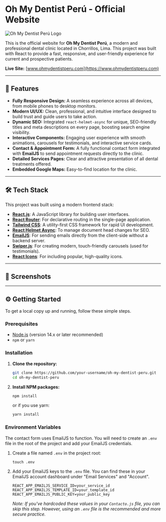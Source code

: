 # Oh My Dentist Perú - Official Website

![Oh My Dentist Perú Logo](src/img/static/news/logo2.png)

This is the official website for **Oh My Dentist Perú**, a modern and professional dental clinic located in Chorrillos, Lima. This project was built with React to provide a fast, responsive, and user-friendly experience for current and prospective patients.

**Live Site:** [www.ohmydentistperu.com](https://www.ohmydentistperu.com) <!-- Replace with your actual domain -->

---

## 🚀 Features

- **Fully Responsive Design:** A seamless experience across all devices, from mobile phones to desktop monitors.
- **Modern UI/UX:** Clean, professional, and intuitive interface designed to build trust and guide users to take action.
- **Dynamic SEO:** Integrated `react-helmet-async` for unique, SEO-friendly titles and meta descriptions on every page, boosting search engine visibility.
- **Interactive Components:** Engaging user experience with smooth animations, carousels for testimonials, and interactive service cards.
- **Contact & Appointment Form:** A fully functional contact form integrated with **EmailJS** to send appointment requests directly to the clinic.
- **Detailed Services Pages:** Clear and attractive presentation of all dental treatments offered.
- **Embedded Google Maps:** Easy-to-find location for the clinic.

---

## 🛠️ Tech Stack

This project was built using a modern frontend stack:

- **[React.js](https://reactjs.org/)**: A JavaScript library for building user interfaces.
- **[React Router](https://reactrouter.com/)**: For declarative routing in the single-page application.
- **[Tailwind CSS](https://tailwindcss.com/)**: A utility-first CSS framework for rapid UI development.
- **[React Helmet Async](https://github.com/staylor/react-helmet-async)**: To manage document head changes for SEO.
- **[EmailJS](https://www.emailjs.com/)**: For sending emails directly from the client-side without a backend server.
- **[Swiper.js](https://swiperjs.com/)**: For creating modern, touch-friendly carousels (used for testimonials).
- **[React Icons](https://react-icons.github.io/react-icons/)**: For including popular, high-quality icons.

---

## 📸 Screenshots

<!-- It's highly recommended to add screenshots of your site! You can upload them to your repo and link them here. -->
<!-- Example: -->
<!--
**Home Page**
![Home Page Screenshot](link-to-your-homepage-screenshot.png)

**Services Page**
![Services Page Screenshot](link-to-your-services-page-screenshot.png)

**Contact Page**
![Contact Page Screenshot](link-to-your-contact-page-screenshot.png)
-->

---

## ⚙️ Getting Started

To get a local copy up and running, follow these simple steps.

### Prerequisites

- [Node.js](https://nodejs.org/) (version 14.x or later recommended)
- `npm` or `yarn`

### Installation

1.  **Clone the repository:**

    ```sh
    git clone https://github.com/your-username/oh-my-dentist-peru.git
    cd oh-my-dentist-peru
    ```

2.  **Install NPM packages:**
    ```sh
    npm install
    ```
    or if you use yarn:
    ```sh
    yarn install
    ```

### Environment Variables

The contact form uses EmailJS to function. You will need to create an `.env` file in the root of the project and add your EmailJS credentials.

1.  Create a file named `.env` in the project root:

    ```
    touch .env
    ```

2.  Add your EmailJS keys to the `.env` file. You can find these in your EmailJS account dashboard under "Email Services" and "Account".
    ```env
    REACT_APP_EMAILJS_SERVICE_ID=your_service_id
    REACT_APP_EMAILJS_TEMPLATE_ID=your_template_id
    REACT_APP_EMAILJS_PUBLIC_KEY=your_public_key
    ```
    _Note: If you've hardcoded these values in your `Contacto.js` file, you can skip this step. However, using an `.env` file is the recommended and more secure practice._
